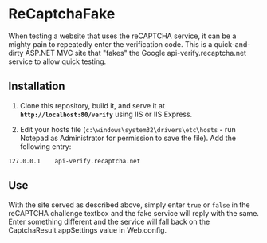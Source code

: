 # ReCaptchaFake

When testing a website that uses the reCAPTCHA service, it can be a mighty pain to repeatedly enter the verification code. This is a quick-and-dirty ASP.NET MVC site that "fakes" the Google api-verify.recaptcha.net service to allow quick testing.

## Installation

1. Clone this repository, build it, and serve it at **`http://localhost:80/verify`** using IIS or IIS Express.

2. Edit your hosts file (`c:\windows\system32\drivers\etc\hosts` - run Notepad as Administrator for permission to save the file). Add the following entry:

```
127.0.0.1    api-verify.recaptcha.net
```

## Use

With the site served as described above, simply enter `true` or `false` in the reCAPTCHA challenge textbox and the fake service will reply with the same. Enter something different and the service will fall back on the CaptchaResult appSettings value in Web.config.